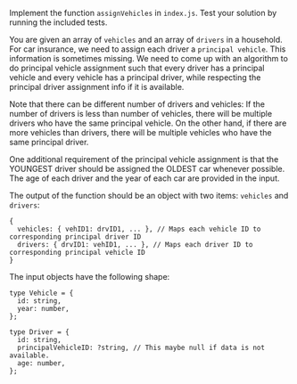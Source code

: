 Implement the function `assignVehicles` in `index.js`. Test your solution by running the included tests.

You are given an array of `vehicles` and an array of `drivers` in a household.
 For car insurance, we need to assign each driver a `principal vehicle`. This information
 is sometimes missing. We need to come up with an algorithm to do principal vehicle
 assignment such that every driver has a principal vehicle and every vehicle has a principal
 driver, while respecting the principal driver assignment info if it is available.

 Note that there can be different number of drivers and vehicles: If the number of
 drivers is less than number of vehicles, there will be multiple drivers who have the
 same principal vehicle. On the other hand, if there are more vehicles than drivers,
 there will be multiple vehicles who have the same principal driver.
 
 One additional requirement of the principal vehicle assignment is that the YOUNGEST driver
 should be assigned the OLDEST car whenever possible. The age of each driver and the year of
 each car are provided in the input.
 
 The output of the function should be an object with two items: `vehicles` and `drivers`:
 ```
 {
   vehicles: { vehID1: drvID1, ... }, // Maps each vehicle ID to corresponding principal driver ID
   drivers: { drvID1: vehID1, ... }, // Maps each driver ID to corresponding principal vehicle ID
 }
 ```
 
 The input objects have the following shape:
 
 ```
 type Vehicle = {
   id: string,
   year: number,
 };

 type Driver = {
   id: string,
   principalVehicleID: ?string, // This maybe null if data is not available.
   age: number,
 };
 ```
